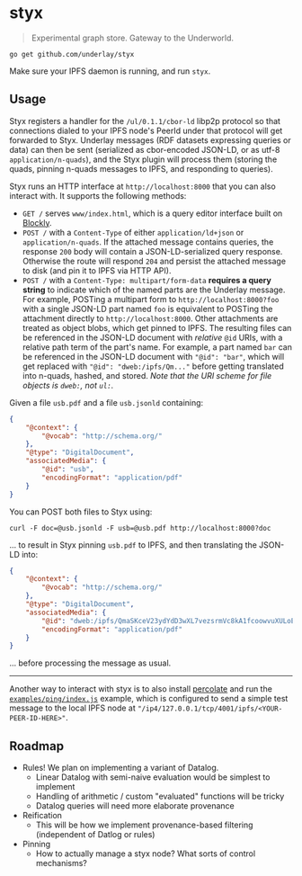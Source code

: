# styx

> Experimental graph store. Gateway to the Underworld.

```
go get github.com/underlay/styx
```

Make sure your IPFS daemon is running, and run `styx`.

## Usage

Styx registers a handler for the `/ul/0.1.1/cbor-ld` libp2p protocol so that connections dialed to your IPFS node's PeerId under that protocol will get forwarded to Styx. Underlay messages (RDF datasets expressing queries or data) can then be sent (serialized as cbor-encoded JSON-LD, or as utf-8 `application/n-quads`), and the Styx plugin will process them (storing the quads, pinning n-quads messages to IPFS, and responding to queries).

Styx runs an HTTP interface at `http://localhost:8000` that you can also interact with. It supports the following methods:

- `GET /` serves `www/index.html`, which is a query editor interface built on [Blockly](https://developers.google.com/blockly/).
- `POST /` with a `Content-Type` of either `application/ld+json` or `application/n-quads`. If the attached message contains queries, the response `200` body will contain a JSON-LD-serialized query response. Otherwise the route will respond `204` and persist the attached message to disk (and pin it to IPFS via HTTP API).
- `POST /` with a `Content-Type: multipart/form-data` **requires a query string** to indicate which of the named parts are the Underlay message. For example, POSTing a multipart form to `http://localhost:8000?foo` with a single JSON-LD part named `foo` is equivalent to POSTing the attachment directly to `http://localhost:8000`. Other attachments are treated as object blobs, which get pinned to IPFS. The resulting files can be referenced in the JSON-LD document with _relative_ `@id` URIs, with a relative path term of the part's name. For example, a part named `bar` can be referenced in the JSON-LD document with `"@id": "bar"`, which will get replaced with `"@id": "dweb:/ipfs/Qm..."` before getting translated into n-quads, hashed, and stored. _Note that the URI scheme for file objects is `dweb:`, not `ul:`._

Given a file `usb.pdf` and a file `usb.jsonld` containing:

```json
{
	"@context": {
		"@vocab": "http://schema.org/"
	},
	"@type": "DigitalDocument",
	"associatedMedia": {
		"@id": "usb",
		"encodingFormat": "application/pdf"
	}
}
```

You can POST both files to Styx using:

```
curl -F doc=@usb.jsonld -F usb=@usb.pdf http://localhost:8000?doc
```

... to result in Styx pinning `usb.pdf` to IPFS, and then translating the JSON-LD into:

```json
{
	"@context": {
		"@vocab": "http://schema.org/"
	},
	"@type": "DigitalDocument",
	"associatedMedia": {
		"@id": "dweb:/ipfs/QmaSKceV23ydYdD3wXL7vezsrmVc8kA1fcoowvuXULoELm",
		"encodingFormat": "application/pdf"
	}
}
```

... before processing the message as usual.

---

Another way to interact with styx is to also install [percolate](https://github.com/underlay/percolate) and run the [`examples/ping/index.js`](https://github.com/underlay/percolate/tree/master/examples/ping) example, which is configured to send a simple test message to the local IPFS node at `"/ip4/127.0.0.1/tcp/4001/ipfs/<YOUR-PEER-ID-HERE>"`.

## Roadmap

- Rules! We plan on implementing a variant of Datalog.
  - Linear Datalog with semi-naive evaluation would be simplest to implement
  - Handling of arithmetic / custom "evaluated" functions will be tricky
  - Datalog queries will need more elaborate provenance
- Reification
  - This will be how we implement provenance-based filtering (independent of Datlog or rules)
- Pinning
  - How to actually manage a styx node? What sorts of control mechanisms?
